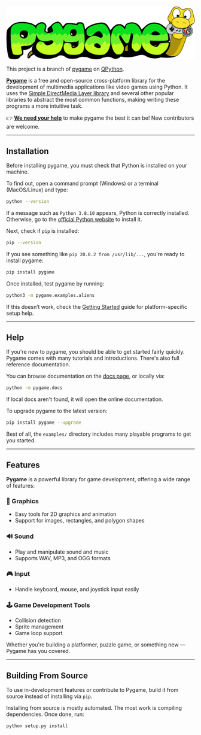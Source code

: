 ![pygame](https://raw.githubusercontent.com/pygame/pygame/main/docs/reST/_static/pygame_logo.svg)

This project is a branch of <a target="_blank" rel="noopener" href="https://pypi.org/project/pygame/">pygame</a> on <a href="https://www.qpython.org">QPython</a>.


**[Pygame](https://www.pygame.org/)** is a free and open-source cross-platform library for the development of multimedia applications like video games using Python.
It uses the [Simple DirectMedia Layer library](https://www.libsdl.org/) and several other popular libraries to abstract the most common functions, making writing these programs a more intuitive task.

👉 **[We need your help](https://www.pygame.org/contribute.html)** to make pygame the best it can be! New contributors are welcome.

---

## Installation

Before installing pygame, you must check that Python is installed on your machine.

To find out, open a command prompt (Windows) or a terminal (MacOS/Linux) and type:

```bash
python --version
```

If a message such as `Python 3.8.10` appears, Python is correctly installed.
Otherwise, go to the [official Python website](https://www.python.org/downloads/) to install it.

Next, check if `pip` is installed:

```bash
pip --version
```

If you see something like `pip 20.0.2 from /usr/lib/...`, you're ready to install pygame:

```bash
pip install pygame
```

Once installed, test pygame by running:

```bash
python3 -m pygame.examples.aliens
```

If this doesn’t work, check the [Getting Started](https://www.pygame.org/wiki/GettingStarted/) guide for platform-specific setup help.

---

## Help

If you're new to pygame, you should be able to get started fairly quickly.
Pygame comes with many tutorials and introductions. There's also full reference documentation.

You can browse documentation on the [docs page](https://www.pygame.org/docs/), or locally via:

```bash
python -m pygame.docs
```

If local docs aren't found, it will open the online documentation.

To upgrade pygame to the latest version:

```bash
pip install pygame --upgrade
```

Best of all, the `examples/` directory includes many playable programs to get you started.

---

## Features

**Pygame** is a powerful library for game development, offering a wide range of features:

### 🎨 Graphics

* Easy tools for 2D graphics and animation
* Support for images, rectangles, and polygon shapes

### 🔊 Sound

* Play and manipulate sound and music
* Supports WAV, MP3, and OGG formats

### 🎮 Input

* Handle keyboard, mouse, and joystick input easily

### 🕹️ Game Development Tools

* Collision detection
* Sprite management
* Game loop support

Whether you're building a platformer, puzzle game, or something new — Pygame has you covered.

---

## Building From Source

To use in-development features or contribute to Pygame, build it from source instead of installing via `pip`.

Installing from source is mostly automated. The most work is compiling dependencies. Once done, run:

```bash
python setup.py install
```